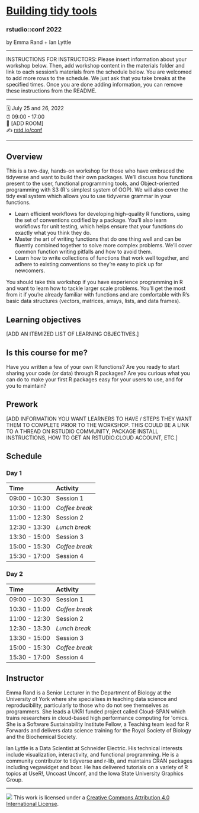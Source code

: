 # [Building tidy tools](https://rstudio-conf-2022.github.io/build-tidy-tools)

### rstudio::conf 2022

by Emma Rand + Ian Lyttle

------------------------------------------------------------------------

INSTRUCTIONS FOR INSTRUCTORS: Please insert information about your workshop below. Then, add workshop content in the materials folder and link to each session’s materials from the schedule below. You are welcomed to add more rows to the schedule. We just ask that you take breaks at the specified times. Once you are done adding information, you can remove these instructions from the README.

------------------------------------------------------------------------

:spiral_calendar: July 25 and 26, 2022  
:alarm_clock: 09:00 - 17:00  
:hotel: [ADD ROOM]  
:writing_hand: [rstd.io/conf](http://rstd.io/conf)

------------------------------------------------------------------------

## Overview

This is a two-day, hands-on workshop for those who have embraced the tidyverse and want to build their own packages. We’ll discuss how functions present to the user, functional programming tools, and Object-oriented programming with S3 (R's simplest system of OOP). We will also cover the tidy eval system which allows you to use tidyverse grammar in your functions.

-   Learn efficient workflows for developing high-quality R functions, using the set of conventions codified by a package. You’ll also learn workflows for unit testing, which helps ensure that your functions do exactly what you think they do.
-   Master the art of writing functions that do one thing well and can be fluently combined together to solve more complex problems. We’ll cover common function writing pitfalls and how to avoid them.
-   Learn how to write collections of functions that work well together, and adhere to existing conventions so they’re easy to pick up for newcomers.

You should take this workshop if you have experience programming in R and want to learn how to tackle larger scale problems. You’ll get the most from it if you’re already familiar with functions and are comfortable with R’s basic data structures (vectors, matrices, arrays, lists, and data frames).

## Learning objectives

[ADD AN ITEMIZED LIST OF LEARNING OBJECTIVES.]

## Is this course for me?

Have you written a few of your own R functions? Are you ready to start sharing your code (or data) through R packages? Are you curious what you can do to make your first R packages easy for your users to use, and for you to maintain?

## Prework

[ADD INFORMATION YOU WANT LEARNERS TO HAVE / STEPS THEY WANT THEM TO COMPLETE PRIOR TO THE WORKSHOP. THIS COULD BE A LINK TO A THREAD ON RSTUDIO COMMUNITY, PACKAGE INSTALL INSTRUCTIONS, HOW TO GET AN RSTUDIO.CLOUD ACCOUNT, ETC.]

## Schedule

### Day 1

| Time          | Activity       |
|:--------------|:---------------|
| 09:00 - 10:30 | Session 1      |
| 10:30 - 11:00 | *Coffee break* |
| 11:00 - 12:30 | Session 2      |
| 12:30 - 13:30 | *Lunch break*  |
| 13:30 - 15:00 | Session 3      |
| 15:00 - 15:30 | *Coffee break* |
| 15:30 - 17:00 | Session 4      |

### Day 2

| Time          | Activity       |
|:--------------|:---------------|
| 09:00 - 10:30 | Session 1      |
| 10:30 - 11:00 | *Coffee break* |
| 11:00 - 12:30 | Session 2      |
| 12:30 - 13:30 | *Lunch break*  |
| 13:30 - 15:00 | Session 3      |
| 15:00 - 15:30 | *Coffee break* |
| 15:30 - 17:00 | Session 4      |

## Instructor

Emma Rand is a Senior Lecturer in the Department of Biology at the University of York where she specialises in teaching data science and reproducibility, particularly to those who do not see themselves as programmers. She leads a UKRI funded project called Cloud-SPAN which trains researchers in cloud-based high performance computing for 'omics. She is a Software Sustainability Institute Fellow, a Teaching team lead for R Forwards and delivers data science training for the Royal Society of Biology and the Biochemical Society.

Ian Lyttle is a Data Scientist at Schneider Electric. His technical interests include visualization, interactivity, and functional programming. He is a community contributor to tidyverse and r-lib, and maintains CRAN packages including vegawidget and boxr. He has delivered tutorials on a variety of R topics at UseR!, Uncoast Unconf, and the Iowa State University Graphics Group.

------------------------------------------------------------------------

![](https://i.creativecommons.org/l/by/4.0/88x31.png) This work is licensed under a [Creative Commons Attribution 4.0 International License](https://creativecommons.org/licenses/by/4.0/).

